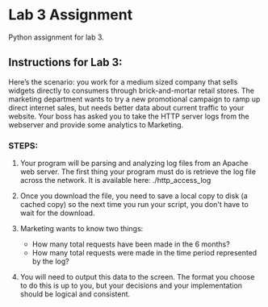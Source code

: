 # Lab 3 Assignment
Python assignment for lab 3.

## Instructions for Lab 3:
Here’s the scenario: you work for a medium sized company that sells widgets directly to consumers through brick-and-mortar retail stores. The marketing department wants to try a new promotional campaign to ramp up direct internet sales, but needs better data about current traffic to your website. Your boss has asked you to take the HTTP server logs from the webserver and provide some analytics to Marketing.

### STEPS:
1. Your program will be parsing and analyzing log files from an Apache web server. The first thing your program must do is retrieve the log file across the network. It is available here: ./http_access_log

2. Once you download the file, you need to save a local copy to disk (a cached copy) so the next time you run your script, you don't have to wait for the download.

3. Marketing wants to know two things: 
    * How many total requests have been made in the 6 months?
    * How many total requests were made in the time period represented by the log?

4. You will need to output this data to the screen. The format you choose to do this is up to you, but your decisions and your implementation should be logical and consistent.